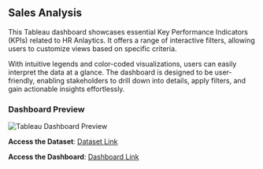 ## Sales Analysis

This Tableau dashboard showcases essential Key Performance Indicators (KPIs) related to HR Anlaytics. It offers a range of interactive filters, allowing users to customize views based on specific criteria.

With intuitive legends and color-coded visualizations, users can easily interpret the data at a glance. The dashboard is designed to be user-friendly, enabling stakeholders to drill down into details, apply filters, and gain actionable insights effortlessly.

### Dashboard Preview

![Tableau Dashboard Preview]()



**Access the Dataset**: [Dataset Link]()
  
**Access the Dashboard**: [Dashboard Link]()
